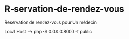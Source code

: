 # R-servation-de-rendez-vous
Reservation de rendez-vous pour Un médecin

Local Host --> php -S 0.0.0.0:8000 -t public
